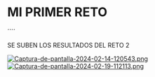 # MI PRIMER RETO
´´´´

SE SUBEN LOS RESULTADOS DEL RETO 2

[![Captura-de-pantalla-2024-02-14-120543.png](https://i.postimg.cc/mDs66r8L/Captura-de-pantalla-2024-02-14-120543.png)](https://postimg.cc/Nyd4KB3S)
[![Captura-de-pantalla-2024-02-19-112113.png](https://i.postimg.cc/T3BPJSYM/Captura-de-pantalla-2024-02-19-112113.png)](https://postimg.cc/gxqdYgZN)
